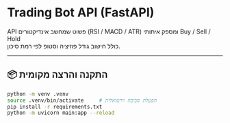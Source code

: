 # Trading Bot API (FastAPI)

API פשוט שמחשב אינדיקטורים (RSI / MACD / ATR) ומספק איתותי Buy / Sell / Hold  
כולל חישוב גודל פוזיציה וסטופ לפי רמת סיכון.

---

## 📦 התקנה והרצה מקומית

```bash
python -m venv .venv
source .venv/bin/activate     # הפעלת סביבה וירטואלית
pip install -r requirements.txt
python -m uvicorn main:app --reload